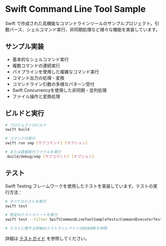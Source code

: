 # Swift Command Line Tool Sample

Swift で作成された高機能なコマンドラインツールのサンプルプロジェクト。引数パース、シェルコマンド実行、非同期処理など様々な機能を実装しています。

## サンプル実装

- 基本的なシェルコマンド実行
- 複数コマンドの連続実行
- パイプラインを使用した複雑なコマンド実行
- コマンド出力の処理・変換
- コマンドライン引数の多様なパターン受付
- Swift Concurrencyを使用した非同期・並列処理
- ファイル操作と変換処理

## ビルドと実行

```bash
# プロジェクトのビルド
swift build

# コマンドの実行
swift run smp [サブコマンド] [オプション]

# または直接実行ファイルを実行
.build/debug/smp [サブコマンド] [オプション]
```

## テスト

Swift Testing フレームワークを使用したテストを実装しています。テストの実行方法：

```bash
# すべてのテストを実行
swift test

# 特定のテストスイートを実行
swift test --filter SwiftCommandLineToolSampleTests/CommandExecutorTests

# テストに関する詳細はテストディレクトリのREADMEを参照
```

詳細は [テストガイド](Tests/SwiftCommandLineToolSampleTests/README.md) を参照してください。
